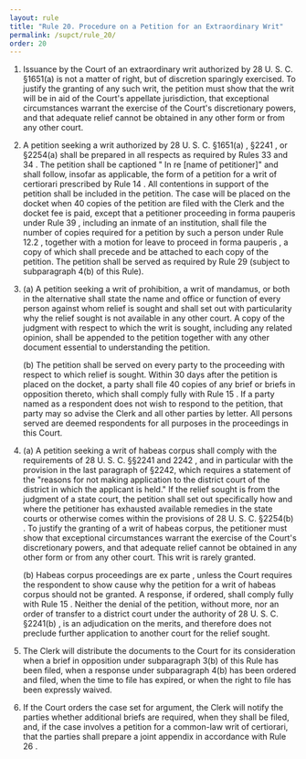 ```yaml
---
layout: rule
title: "Rule 20. Procedure on a Petition for an Extraordinary Writ"
permalink: /supct/rule_20/
order: 20
---
```


1. Issuance by the Court of an extraordinary writ authorized by 28 U. S. C. §1651(a) is not a matter of right, but of discretion sparingly exercised. To justify the granting of any such writ, the petition must show that the writ will be in aid of the Court's appellate jurisdiction, that exceptional circumstances warrant the exercise of the Court's discretionary powers, and that adequate relief cannot be obtained in any other form or from any other court.


2. A petition seeking a writ authorized by 28 U. S. C. §1651(a) , §2241 , or §2254(a) shall be prepared in all respects as required by Rules 33 and 34 . The petition shall be captioned " In re [name of petitioner]" and shall follow, insofar as applicable, the form of a petition for a writ of certiorari prescribed by Rule 14 . All contentions in support of the petition shall be included in the petition. The case will be placed on the docket when 40 copies of the petition are filed with the Clerk and the docket fee is paid, except that a petitioner proceeding in forma pauperis under Rule 39 , including an inmate of an institution, shall file the number of copies required for a petition by such a person under Rule 12.2 , together with a motion for leave to proceed in forma pauperis , a copy of which shall precede and be attached to each copy of the petition. The petition shall be served as required by Rule 29 (subject to subparagraph 4(b) of this Rule).


3. (a) A petition seeking a writ of prohibition, a writ of mandamus, or both in the alternative shall state the name and office or function of every person against whom relief is sought and shall set out with particularity why the relief sought is not available in any other court. A copy of the judgment with respect to which the writ is sought, including any related opinion, shall be appended to the petition together with any other document essential to understanding the petition.


    (b) The petition shall be served on every party to the proceeding with respect to which relief is sought. Within 30 days after the petition is placed on the docket, a party shall file 40 copies of any brief or briefs in opposition thereto, which shall comply fully with Rule 15 . If a party named as a respondent does not wish to respond to the petition, that party may so advise the Clerk and all other parties by letter. All persons served are deemed respondents for all purposes in the proceedings in this Court.


4. (a) A petition seeking a writ of habeas corpus shall comply with the requirements of 28 U. S. C. §§2241 and 2242 , and in particular with the provision in the last paragraph of §2242, which requires a statement of the "reasons for not making application to the district court of the district in which the applicant is held." If the relief sought is from the judgment of a state court, the petition shall set out specifically how and where the petitioner has exhausted available remedies in the state courts or otherwise comes within the provisions of 28 U. S. C. §2254(b) . To justify the granting of a writ of habeas corpus, the petitioner must show that exceptional circumstances warrant the exercise of the Court's discretionary powers, and that adequate relief cannot be obtained in any other form or from any other court. This writ is rarely granted.


    (b) Habeas corpus proceedings are ex parte , unless the Court requires the respondent to show cause why the petition for a writ of habeas corpus should not be granted. A response, if ordered, shall comply fully with Rule 15 . Neither the denial of the petition, without more, nor an order of transfer to a district court under the authority of 28 U. S. C. §2241(b) , is an adjudication on the merits, and therefore does not preclude further application to another court for the relief sought.


5. The Clerk will distribute the documents to the Court for its consideration when a brief in opposition under subparagraph 3(b) of this Rule has been filed, when a response under subparagraph 4(b) has been ordered and filed, when the time to file has expired, or when the right to file has been expressly waived.


6. If the Court orders the case set for argument, the Clerk will notify the parties whether additional briefs are required, when they shall be filed, and, if the case involves a petition for a common-law writ of certiorari, that the parties shall prepare a joint appendix in accordance with Rule 26 .





